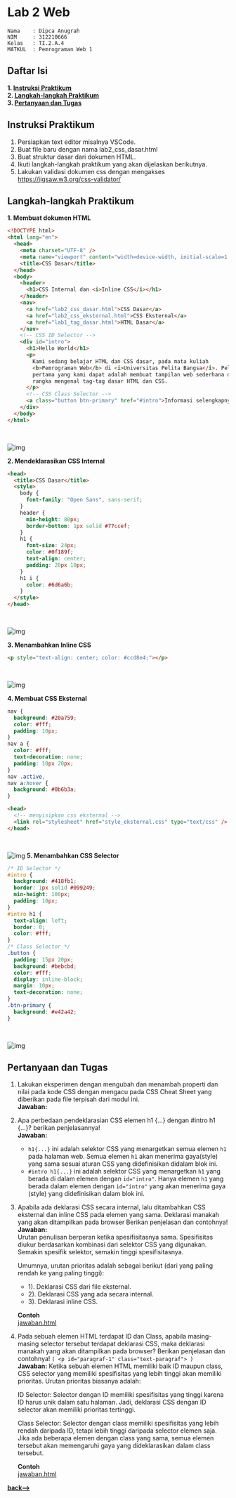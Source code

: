 # **Lab 2 Web**

```
Nama    : Dipca Anugrah
NIM     : 312210666
Kelas   : TI.2.A.4
MATKUL  : Pemrograman Web 1
```

## **Daftar Isi**

**1. [Instruksi Praktikum](#instruksi-praktikum)**  
**2. [Langkah-langkah Praktikum](#langkah-langkah-praktikum)**  
**3. [Pertanyaan dan Tugas](#pertanyaan-dan-tugas)**

## **Instruksi Praktikum**

1. Persiapkan text editor misalnya VSCode.
2. Buat file baru dengan nama lab2_css_dasar.html
3. Buat struktur dasar dari dokumen HTML.
4. Ikuti langkah-langkah praktikum yang akan dijelaskan berikutnya.
5. Lakukan validasi dokumen css dengan mengakses https://jigsaw.w3.org/css-validator/

## **Langkah-langkah Praktikum**

**1. Membuat dokumen HTML**

```html
<!DOCTYPE html>
<html lang="en">
  <head>
    <meta charset="UTF-8" />
    <meta name="viewport" content="width=device-width, initial-scale=1.0" />
    <title>CSS Dasar</title>
  </head>
  <body>
    <header>
      <h1>CSS Internal dan <i>Inline CSS</i></h1>
    </header>
    <nav>
      <a href="lab2_css_dasar.html">CSS Dasar</a>
      <a href="lab2_css_eksternal.html">CSS Eksternal</a>
      <a href="lab1_tag_dasar.html">HTML Dasar</a>
    </nav>
    <!-- CSS ID Selector -->
    <div id="intro">
      <h1>Hello World</h1>
      <p>
        Kami sedang belajar HTML dan CSS dasar, pada mata kuliah
        <b>Pemrograman Web</b> di <i>Universitas Pelita Bangsa</i>. Pelajaran
        pertama yang kami dapat adalah membuat tampilan web sederhana dalam
        rangka mengenal tag-tag dasar HTML dan CSS.
      </p>
      <!-- CSS Class Selector -->
      <a class="button btn-primary" href="#intro">Informasi selengkapnya.</a>
    </div>
  </body>
</html>
```

<br>

![img](img/output%20document%20html.png)

**2. Mendeklarasikan CSS Internal**

```html
<head>
  <title>CSS Dasar</title>
  <style>
    body {
      font-family: "Open Sans", sans-serif;
    }
    header {
      min-height: 80px;
      border-bottom: 1px solid #77ccef;
    }
    h1 {
      font-size: 24px;
      color: #0f189f;
      text-align: center;
      padding: 20px 10px;
    }
    h1 i {
      color: #6d6a6b;
    }
  </style>
</head>
```

<br>

![img](img/2.png)

**3. Menambahkan Inline CSS**

```html
<p style="text-align: center; color: #ccd8e4;"></p>
```

<br>

![img](img/3.png)

**4. Membuat CSS Eksternal**

```css
nav {
  background: #20a759;
  color: #fff;
  padding: 10px;
}
nav a {
  color: #fff;
  text-decoration: none;
  padding: 10px 20px;
}
nav .active,
nav a:hover {
  background: #0b6b3a;
}
```

```html
<head>
  <!-- menyisipkan css eksternal -->
  <link rel="stylesheet" href="style_eksternal.css" type="text/css" />
</head>
```

<br>

![img](img/4.png)
**5. Menambahkan CSS Selector**

```css
/* ID Selector */
#intro {
  background: #418fb1;
  border: 1px solid #099249;
  min-height: 100px;
  padding: 10px;
}
#intro h1 {
  text-align: left;
  border: 0;
  color: #fff;
}
/* Class Selector */
.button {
  padding: 15px 20px;
  background: #bebcbd;
  color: #fff;
  display: inline-block;
  margin: 10px;
  text-decoration: none;
}
.btn-primary {
  background: #e42a42;
}
```

<br>

![img](img/5.png)

## **Pertanyaan dan Tugas**

1.  Lakukan eksperimen dengan mengubah dan menambah properti dan nilai pada kode CSS dengan mengacu pada CSS Cheat Sheet yang diberikan pada file terpisah dari modul ini.  
    **Jawaban:**

2.  Apa perbedaan pendeklarasian CSS elemen h1 {...} dengan #intro h1 {...}? berikan penjelasannya!  
    **Jawaban:**

    - `h1{...}` ini adalah selektor CSS yang menargetkan semua elemen `h1` pada halaman web. Semua elemen `h1` akan menerima gaya(style) yang sama sesuai aturan CSS yang didefinisikan didalam blok ini.
    - `#intro h1{...}` ini adalah selektor CSS yang menargetkan `h1` yang berada di dalam elemen dengan `id="intro"`. Hanya elemen `h1` yang berada dalam elemen dengan `id="intro"` yang akan menerima gaya (style) yang didefinisikan dalam blok ini.

3.  Apabila ada deklarasi CSS secara internal, lalu ditambahkan CSS eksternal dan inline CSS pada elemen yang sama. Deklarasi manakah yang akan ditampilkan pada browser Berikan penjelasan dan contohnya!  
    **Jawaban:**  
     Urutan penulisan berperan ketika spesifisitasnya sama. Spesifisitas diukur berdasarkan kombinasi dari selektor CSS yang digunakan. Semakin spesifik selektor, semakin tinggi spesifisitasnya.

    Umumnya, urutan prioritas adalah sebagai berikut (dari yang paling rendah ke yang paling tinggi):

    - 1). Deklarasi CSS dari file eksternal.
    - 2). Deklarasi CSS yang ada secara internal.
    - 3). Deklarasi inline CSS.

    **Contoh**  
    [jawaban.html](jawaban.html)
    <br>

4.  Pada sebuah elemen HTML terdapat ID dan Class, apabila masing-masing selector tersebut terdapat deklarasi CSS, maka deklarasi manakah yang akan ditampilkan pada browser?
    Berikan penjelasan dan contohnya! `( <p id="paragraf-1" class="text-paragraf"> )`  
     **Jawaban:**
    Ketika sebuah elemen HTML memiliki baik ID maupun class, CSS selector yang memiliki spesifisitas yang lebih tinggi akan memiliki prioritas. Urutan prioritas biasanya adalah:

    ID Selector: Selector dengan ID memiliki spesifisitas yang tinggi karena ID harus unik dalam satu halaman. Jadi, deklarasi CSS dengan ID selector akan memiliki prioritas tertinggi.

    Class Selector: Selector dengan class memiliki spesifisitas yang lebih rendah daripada ID, tetapi lebih tinggi daripada selector elemen saja. Jika ada beberapa elemen dengan class yang sama, semua elemen tersebut akan memengaruhi gaya yang dideklarasikan dalam class tersebut.

    **Contoh**  
    [jawaban.html](jawaban.html)
    <br>

**[back-->](#lab-2-web)**
